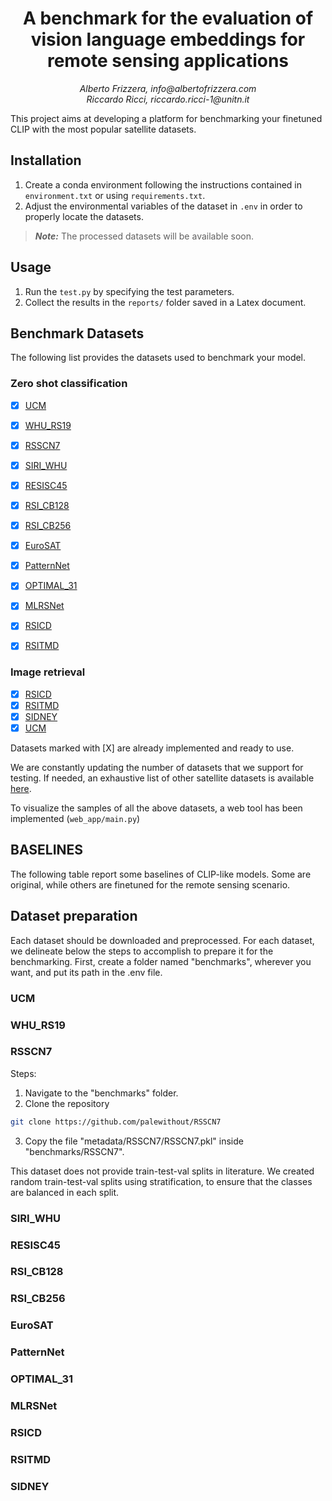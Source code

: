 <center> 
<h1><strong>A benchmark for the evaluation of vision language embeddings for remote sensing applications</strong></h1>
<em>
Alberto Frizzera, info@albertofrizzera.com<br>
Riccardo Ricci, riccardo.ricci-1@unitn.it
</em>
<br>
</center>

This project aims at developing a platform for benchmarking your finetuned CLIP with the most popular satellite datasets.

## Installation

1. Create a conda environment following the instructions contained in ```environment.txt``` or using ```requirements.txt```.
2. Adjust the environmental variables of the dataset in ```.env``` in order to properly locate the datasets.

> **_Note:_**  The processed datasets will be available soon.

## Usage
1. Run the ```test.py``` by specifying the test parameters.
2. Collect the results in the ```reports/``` folder saved in a Latex document.

## Benchmark Datasets

The following list provides the datasets used to benchmark your model.

### Zero shot classification
- [X] [UCM](http://weegee.vision.ucmerced.edu/datasets/landuse.html)
- [X] [WHU_RS19](https://captain-whu.github.io/BED4RS/#)
- [X] [RSSCN7](https://github.com/palewithout/RSSCN7)
- [X] [SIRI_WHU](http://www.lmars.whu.edu.cn/prof_web/zhongyanfei/e-code.html)
- [X] [RESISC45](https://figshare.com/articles/dataset/NWPU-RESISC45_Dataset_with_12_classes/16674166)
- [X] [RSI_CB128](https://github.com/lehaifeng/RSI-CB)
- [X] [RSI_CB256](https://github.com/lehaifeng/RSI-CB)
- [X] [EuroSAT](https://github.com/phelber/eurosat)
- [X] [PatternNet](https://sites.google.com/view/zhouwx/dataset)
- [X] [OPTIMAL_31](https://huggingface.co/datasets/jonathan-roberts1/Optimal-31)
- [X] [MLRSNet](https://github.com/cugbrs/MLRSNet)
- [X] [RSICD](https://github.com/201528014227051/RSICD_optimal)
- [X] [RSITMD](https://github.com/xiaoyuan1996/AMFMN)


### Image retrieval
- [X] [RSICD](https://github.com/201528014227051/RSICD_optimal)
- [X] [RSITMD](https://github.com/xiaoyuan1996/AMFMN)
- [X] [SIDNEY](https://mega.nz/folder/pG4yTYYA#4c4buNFLibryZnlujsrwEQ)
- [X] [UCM](https://mega.nz/folder/wCpSzSoS#RXzIlrv--TDt3ENZdKN8JA)

Datasets marked with [X] are already implemented and ready to use.

We are constantly updating the number of datasets that we support for testing. 
If needed, an exhaustive list of other satellite datasets is available [here](https://captain-whu.github.io/DiRS/).

To visualize the samples of all the above datasets, a web tool has been implemented (```web_app/main.py```)

## BASELINES
The following table report some baselines of CLIP-like models. Some are original, while others are finetuned for the remote sensing scenario.

<!-- <center> 
<img src="assets/report_benchmark.png" width="600"/>
</center> -->

## Dataset preparation
Each dataset should be downloaded and preprocessed. For each dataset, we delineate below the steps to accomplish to prepare it for the benchmarking.
First, create a folder named "benchmarks", wherever you want, and put its path in the .env file.

### UCM

### WHU_RS19

### RSSCN7

Steps:
1. Navigate to the "benchmarks" folder.
2. Clone the repository 
```bash
git clone https://github.com/palewithout/RSSCN7
```
3. Copy the file "metadata/RSSCN7/RSSCN7.pkl" inside "benchmarks/RSSCN7".

This dataset does not provide train-test-val splits in literature. We created random train-test-val splits using stratification, to ensure that the classes are balanced in each split.

### SIRI_WHU

### RESISC45

### RSI_CB128

### RSI_CB256

### EuroSAT

### PatternNet

### OPTIMAL_31

### MLRSNet

### RSICD

### RSITMD

### SIDNEY

